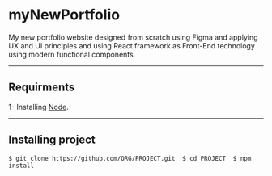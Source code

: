 # myNewPortfolio
My new portfolio website designed from scratch using Figma and applying UX and UI principles and using React framework as Front-End technology using modern functional components


___________________________________________________________________________

## Requirments

1- Installing [Node](https://duckduckgo.com).  

___________________________________________________________________________

## Installing project

`$ git clone https://github.com/ORG/PROJECT.git  $ cd PROJECT  $ npm install     `
